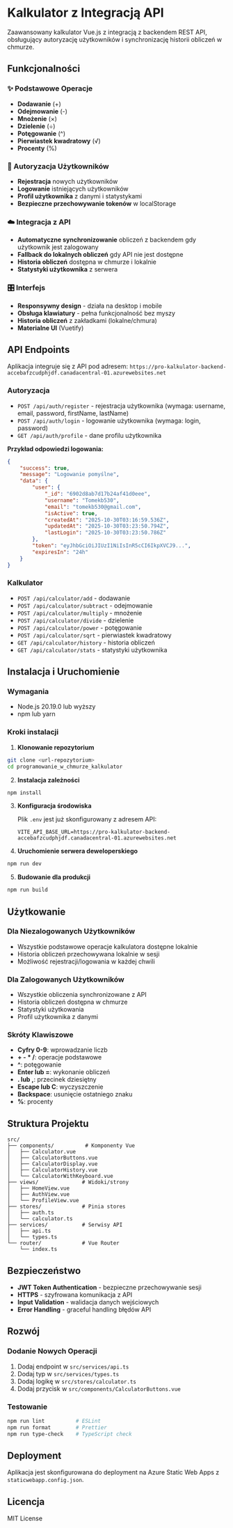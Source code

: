 # Kalkulator z Integracją API

Zaawansowany kalkulator Vue.js z integracją z backendem REST API, obsługujący autoryzację użytkowników i synchronizację historii obliczeń w chmurze.

## Funkcjonalności

### ✨ Podstawowe Operacje
- **Dodawanie** (+)
- **Odejmowanie** (-)
- **Mnożenie** (×)
- **Dzielenie** (÷)
- **Potęgowanie** (^)
- **Pierwiastek kwadratowy** (√)
- **Procenty** (%)

### 🔐 Autoryzacja Użytkowników
- **Rejestracja** nowych użytkowników
- **Logowanie** istniejących użytkowników
- **Profil użytkownika** z danymi i statystykami
- **Bezpieczne przechowywanie tokenów** w localStorage

### ☁️ Integracja z API
- **Automatyczne synchronizowanie** obliczeń z backendem gdy użytkownik jest zalogowany
- **Fallback do lokalnych obliczeń** gdy API nie jest dostępne
- **Historia obliczeń** dostępna w chmurze i lokalnie
- **Statystyki użytkownika** z serwera

### 🎛️ Interfejs
- **Responsywny design** - działa na desktop i mobile
- **Obsługa klawiatury** - pełna funkcjonalność bez myszy
- **Historia obliczeń** z zakładkami (lokalne/chmura)
- **Materialne UI** (Vuetify)

## API Endpoints

Aplikacja integruje się z API pod adresem: `https://pro-kalkulator-backend-accebafzcudphjdf.canadacentral-01.azurewebsites.net`

### Autoryzacja
- `POST /api/auth/register` - rejestracja użytkownika (wymaga: username, email, password, firstName, lastName)
- `POST /api/auth/login` - logowanie użytkownika (wymaga: login, password)
- `GET /api/auth/profile` - dane profilu użytkownika

**Przykład odpowiedzi logowania:**
```json
{
    "success": true,
    "message": "Logowanie pomyślne",
    "data": {
        "user": {
            "_id": "6902d8ab7d17b24af41d0eee",
            "username": "Tomekb530",
            "email": "tomekb530@gmail.com",
            "isActive": true,
            "createdAt": "2025-10-30T03:16:59.536Z",
            "updatedAt": "2025-10-30T03:23:50.794Z",
            "lastLogin": "2025-10-30T03:23:50.786Z"
        },
        "token": "eyJhbGciOiJIUzI1NiIsInR5cCI6IkpXVCJ9...",
        "expiresIn": "24h"
    }
}
```

### Kalkulator
- `POST /api/calculator/add` - dodawanie
- `POST /api/calculator/subtract` - odejmowanie
- `POST /api/calculator/multiply` - mnożenie
- `POST /api/calculator/divide` - dzielenie
- `POST /api/calculator/power` - potęgowanie
- `POST /api/calculator/sqrt` - pierwiastek kwadratowy
- `GET /api/calculator/history` - historia obliczeń
- `GET /api/calculator/stats` - statystyki użytkownika

## Instalacja i Uruchomienie

### Wymagania
- Node.js 20.19.0 lub wyższy
- npm lub yarn

### Kroki instalacji

1. **Klonowanie repozytorium**
```bash
git clone <url-repozytorium>
cd programowanie_w_chmurze_kalkulator
```

2. **Instalacja zależności**
```bash
npm install
```

3. **Konfiguracja środowiska**
   
   Plik `.env` jest już skonfigurowany z adresem API:
   ```
   VITE_API_BASE_URL=https://pro-kalkulator-backend-accebafzcudphjdf.canadacentral-01.azurewebsites.net
   ```

4. **Uruchomienie serwera deweloperskiego**
```bash
npm run dev
```

5. **Budowanie dla produkcji**
```bash
npm run build
```

## Użytkowanie

### Dla Niezalogowanych Użytkowników
- Wszystkie podstawowe operacje kalkulatora dostępne lokalnie
- Historia obliczeń przechowywana lokalnie w sesji
- Możliwość rejestracji/logowania w każdej chwili

### Dla Zalogowanych Użytkowników
- Wszystkie obliczenia synchronizowane z API
- Historia obliczeń dostępna w chmurze
- Statystyki użytkowania
- Profil użytkownika z danymi

### Skróty Klawiszowe
- **Cyfry 0-9**: wprowadzanie liczb
- **+ - * /**: operacje podstawowe
- **^**: potęgowanie
- **Enter lub =**: wykonanie obliczeń
- **. lub ,**: przecinek dziesiętny
- **Escape lub C**: wyczyszczenie
- **Backspace**: usunięcie ostatniego znaku
- **%**: procenty

## Struktura Projektu

```
src/
├── components/          # Komponenty Vue
│   ├── Calculator.vue
│   ├── CalculatorButtons.vue
│   ├── CalculatorDisplay.vue
│   ├── CalculatorHistory.vue
│   └── CalculatorWithKeyboard.vue
├── views/              # Widoki/strony
│   ├── HomeView.vue
│   ├── AuthView.vue
│   └── ProfileView.vue
├── stores/             # Pinia stores
│   ├── auth.ts
│   └── calculator.ts
├── services/           # Serwisy API
│   ├── api.ts
│   └── types.ts
└── router/             # Vue Router
    └── index.ts
```

## Bezpieczeństwo

- **JWT Token Authentication** - bezpieczne przechowywanie sesji
- **HTTPS** - szyfrowana komunikacja z API
- **Input Validation** - walidacja danych wejściowych
- **Error Handling** - graceful handling błędów API

## Rozwój

### Dodanie Nowych Operacji
1. Dodaj endpoint w `src/services/api.ts`
2. Dodaj typ w `src/services/types.ts`
3. Dodaj logikę w `src/stores/calculator.ts`
4. Dodaj przycisk w `src/components/CalculatorButtons.vue`

### Testowanie
```bash
npm run lint          # ESLint
npm run format        # Prettier
npm run type-check    # TypeScript check
```

## Deployment

Aplikacja jest skonfigurowana do deployment na Azure Static Web Apps z `staticwebapp.config.json`.

## Licencja

MIT License